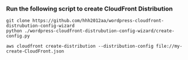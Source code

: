 ### Run the following script to create CloudFront Distribution

```
git clone https://github.com/hhh2012aa/wordpress-cloudfront-distrubution-config-wizard
python ./wordpress-cloudfront-distrubution-config-wizard/create-config.py
```

```
aws cloudfront create-distribution --distribution-config file://my-create-CloudFront.json
```

